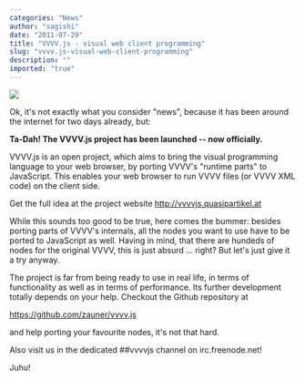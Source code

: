 ```yaml
---
categories: "News"
author: "sagishi"
date: "2011-07-29"
title: "VVVV.js - visual web client programming"
slug: "vvvv.js-visual-web-client-programming"
description: ""
imported: "true"
---
```



![](vvvv_js_thing_0.png) 

Ok, it's not exactly what you consider "news", because it has been around the internet for two days already, but:

**Ta-Dah! The VVVV.js project has been launched -- now officially.**

VVVV.js is an open project, which aims to bring the visual programming language to your web browser, by porting VVVV's "runtime parts" to JavaScript. This enables your web browser to run VVVV files (or VVVV XML code) on the client side.

Get the full idea at the project website http://vvvvjs.quasipartikel.at

While this sounds too good to be true, here comes the bummer: besides porting parts of VVVV's internals, all the nodes you want to use have to be ported to JavaScript as well. Having in mind, that there are hundeds of nodes for the original VVVV, this is just absurd ... right? But let's just give it a try anyway.

The project is far from being ready to use in real life, in terms of functionality as well as in terms of performance. Its further development totally depends on your help. Checkout the Github repository at

https://github.com/zauner/vvvv.js

and help porting your favourite nodes, it's not that hard.

Also visit us in the dedicated ##vvvvjs channel on irc.freenode.net!

Juhu!
